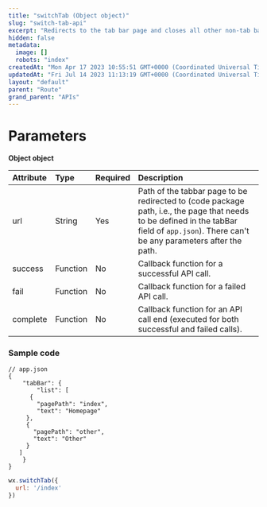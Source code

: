 ```yaml
---
title: "switchTab (Object object)"
slug: "switch-tab-api"
excerpt: "Redirects to the tab bar page and closes all other non-tab bar pages."
hidden: false
metadata: 
  image: []
  robots: "index"
createdAt: "Mon Apr 17 2023 10:55:51 GMT+0000 (Coordinated Universal Time)"
updatedAt: "Fri Jul 14 2023 11:13:19 GMT+0000 (Coordinated Universal Time)"
layout: "default"
parent: "Route"
grand_parent: "APIs"
---
```

# Parameters

**Object object**

| Attribute | Type     | Required | Description                                                                                                                                                                               |
| :-------- | :------- | :------- | :---------------------------------------------------------------------------------------------------------------------------------------------------------------------------------------- |
| url       | String   | Yes      | Path of the tabbar page to be redirected to (code package path, i.e., the page that needs to be defined in the tabBar field of `app.json`). There can't be any parameters after the path. |
| success   | Function | No       | Callback function for a successful API call.                                                                                                                                              |
| fail      | Function | No       | Callback function for a failed API call.                                                                                                                                                  |
| complete  | Function | No       | Callback function for an API call end (executed for both successful and failed calls).                                                                                                    |

### Sample code

```Text app.json
// app.json
{
	"tabBar": {
		"list": [
      {
        "pagePath": "index",
        "text": "Homepage"
     },
     {
       "pagePath": "other",
       "text": "Other"
     }
   ]
	}
}
```
```javascript page.js
wx.switchTab({
  url: '/index'
})
```
